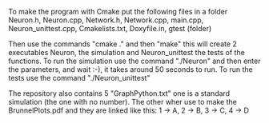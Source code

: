 
To make the program with Cmake put the following files in a folder
Neuron.h,
Neuron.cpp,
Network.h,
Network.cpp,
main.cpp,
Neuron_unittest.cpp,
Cmakelists.txt,
Doxyfile.in,
gtest (folder)

Then use the commands "cmake ." and then "make" this will create 2 executables Neuron, the simulation and Neuron_unittest the tests of the functions.
To run the simulation use the command "./Neuron" and then enter the parameters, and wait :-), it takes around 50 seconds to run.
To run the tests use the command "./Neuron_unittest"

The repository also contains 5 "GraphPython.txt" one is a standard simulation (the one with no number). The other wher use to make the BrunnelPlots.pdf and they are linked like this:
1 -> A, 2 -> B, 3 -> C, 4 -> D

